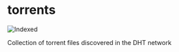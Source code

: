 torrents 
========
![Indexed](https://img.shields.io/badge/indexed-197324-blue)

Collection of torrent files discovered in the DHT network
